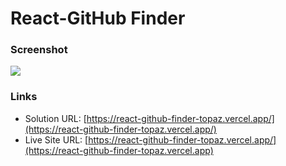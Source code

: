 # React-GitHub Finder

### Screenshot

![](../React%20Github%20Finder/Github%20Finder/public/images/Screenshot%202024-08-27%20at%2008-29-31%20Github%20Finder%20React%20App.png)

### Links

- Solution URL: [https://react-github-finder-topaz.vercel.app/](https://react-github-finder-topaz.vercel.app/)
- Live Site URL: [https://react-github-finder-topaz.vercel.app/](https://react-github-finder-topaz.vercel.app)